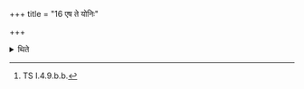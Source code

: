 +++
title = "16 एष ते योनिः"

+++

<details><summary>थिते</summary>

16. With eṣa te yoniḥ...[^1] he deposits it (on its place).  

[^1]: TS I.4.9.b.b.  
</details>
